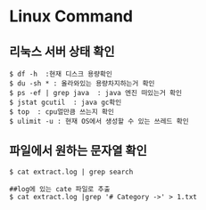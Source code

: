 # Linux Command

## 리눅스 서버 상태 확인 

~~~
$ df -h  :현재 디스크 용량확인  
$ du -sh * : 올라와있는 용량차지하는거 확인  
$ ps -ef | grep java  : java 엔진 떠있는거 확인  
$ jstat gcutil  : java gc확인  
$ top  : cpu얼만큼 쓰는지 확인  
$ ulimit -u : 현재 OS에서 생성할 수 있는 쓰레드 확인
~~~

## 파일에서 원하는 문자열 확인
~~~
$ cat extract.log | grep search

##log에 있는 cate 파일로 추출
$ cat extract.log |grep '# Category ->' > 1.txt
~~~